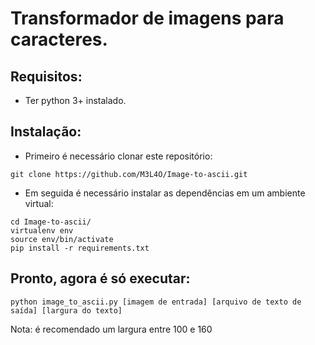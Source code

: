 # Transformador de imagens para caracteres.

## Requisitos:
- Ter python 3+ instalado.

## Instalação:
- Primeiro é necessário clonar este repositório:
```
git clone https://github.com/M3L4O/Image-to-ascii.git
```
- Em seguida é necessário instalar as dependências em um ambiente virtual:
```
cd Image-to-ascii/
virtualenv env
source env/bin/activate
pip install -r requirements.txt
```
## Pronto, agora é só executar:

```
python image_to_ascii.py [imagem de entrada] [arquivo de texto de saída] [largura do texto]
```

Nota: é recomendado um largura entre 100 e 160